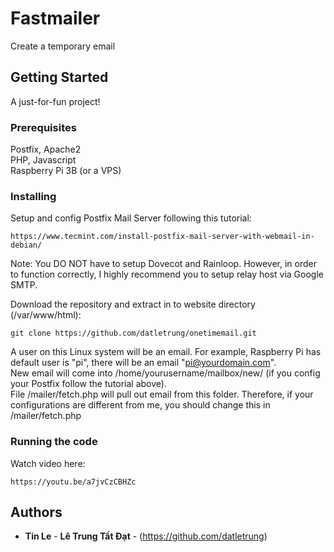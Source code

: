 # Fastmailer

Create a temporary email  

## Getting Started

A just-for-fun project!  

### Prerequisites

Postfix, Apache2  
PHP, Javascript  
Raspberry Pi 3B (or a VPS)

### Installing
 
Setup and config Postfix Mail Server following this tutorial:  

```
https://www.tecmint.com/install-postfix-mail-server-with-webmail-in-debian/
```

Note: You DO NOT have to setup Dovecot and Rainloop. However, in order to function correctly, I highly recommend you to setup relay host via Google SMTP.  

Download the repository and extract in to website directory (/var/www/html):  

```
git clone https://github.com/datletrung/onetimemail.git
```

A user on this Linux system will be an email. For example, Raspberry Pi has default user is "pi", there will be an email "pi@yourdomain.com".  
New email will come into /home/yourusername/mailbox/new/ (if you config your Postfix follow the tutorial above).  
File /mailer/fetch.php will pull out email from this folder. Therefore, if your configurations are different from me, you should change this in /mailer/fetch.php

### Running the code

Watch video here:  

```
https://youtu.be/a7jvCzCBHZc
```

## Authors  

* **Tin Le** - **Lê Trung Tất Đạt** - (https://github.com/datletrung)  
